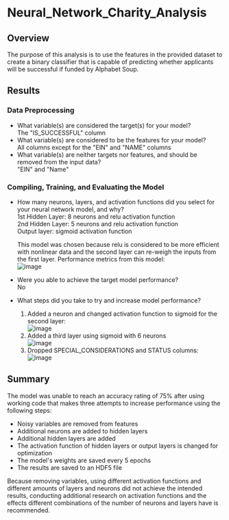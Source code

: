 # Neural_Network_Charity_Analysis
## Overview
The purpose of this analysis is to use the features in the provided dataset to create a binary classifier that is capable of predicting whether applicants will be successful if funded by Alphabet Soup.

## Results
### Data Preprocessing
* What variable(s) are considered the target(s) for your model?
  <br>The "IS_SUCCESSFUL" column
* What variable(s) are considered to be the features for your model?
  <br>All columns except for the "EIN" and "NAME" columns
* What variable(s) are neither targets nor features, and should be removed from the input data?
  <br>"EIN" and "Name"
  
### Compiling, Training, and Evaluating the Model
* How many neurons, layers, and activation functions did you select for your neural network model, and why?
  <br>1st Hidden Layer: 8 neurons and relu activation function
  <br>2nd Hidden Layer: 5 neurons and relu activation function
  <br>Output layer: sigmoid activation function
  
  This model was chosen because relu is considered to be more efficient with nonlinear data and the second layer can re-weigh the inputs from the first layer. Performance metrics from this model: 
  <br>![image](https://user-images.githubusercontent.com/5934390/125510754-bb760bf3-cb55-47ef-913a-d2430e0e9b9d.png)

* Were you able to achieve the target model performance?
  <br>No
* What steps did you take to try and increase model performance?
  1. Added a neuron and changed activation function to sigmoid for the second layer:
     <br>![image](https://user-images.githubusercontent.com/5934390/125520997-85a93f30-fdd8-4575-bd64-8f7e521125c4.png)
  2. Added a third layer using sigmoid with 6 neurons
     <br>![image](https://user-images.githubusercontent.com/5934390/125521325-eb9b829c-e52a-4682-baeb-06415e939f95.png)
  3. Dropped SPECIAL_CONSIDERATIONS and STATUS columns:
     <br>![image](https://user-images.githubusercontent.com/5934390/125521664-8855a651-9d1a-4204-93db-f370a8978611.png)

## Summary
The model was unable to reach an accuracy rating of 75% after using working code that makes three attempts to increase performance using the following steps:
  * Noisy variables are removed from features
  * Additional neurons are added to hidden layers
  * Additional hidden layers are added
  * The activation function of hidden layers or output layers is changed for optimization
  * The model's weights are saved every 5 epochs
  * The results are saved to an HDF5 file

Because removing variables, using different activation functions and different amounts of layers and neurons did not achieve the intended results, conducting additional research on activation functions and the effects different combinations of the number of neurons and layers have is recommended. 
